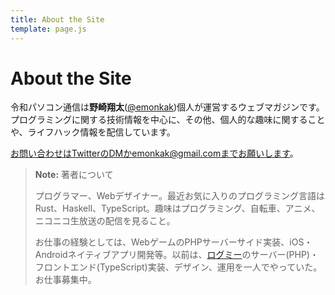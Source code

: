 ```yaml
---
title: About the Site
template: page.js
---
```


# About the Site

令和パソコン通信は**野崎翔太**([@emonkak](https://twitter.com/emonkak))個人が運営するウェブマガジンです。プログラミングに関する技術情報を中心に、その他、個人的な趣味に関することや、ライフハック情報を配信しています。

お問い合わせはTwitterのDMかemonkak@gmail.comまでお願いします。

> **Note:** 著者について
>
> プログラマー、Webデザイナー。最近お気に入りのプログラミング言語はRust、Haskell、TypeScript。趣味はプログラミング、自転車、アニメ、ニコニコ生放送の配信を見ること。
>
> お仕事の経験としては、WebゲームのPHPサーバーサイド実装、iOS・Androidネイティブアプリ開発等。以前は、[ログミー](https://logmi.jp)のサーバー(PHP)・フロントエンド(TypeScript)実装、デザイン、運用を一人でやっていた。お仕事募集中。
